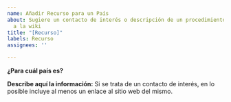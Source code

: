 ```yaml
---
name: Añadir Recurso para un País
about: Sugiere un contacto de interés o descripción de un procedimiento para ser añadido
  a la wiki
title: "[Recurso]"
labels: Recurso
assignees: ''

---
```


**¿Para cuál país es?**

**Describe aquí la información:**
Si se trata de un contacto de interés, en lo posible incluye al menos un enlace al sitio web del mismo.
